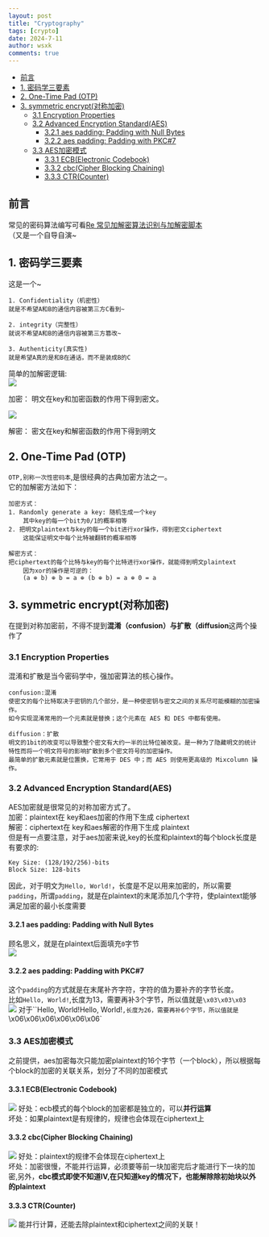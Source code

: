 ```yaml
---
layout: post
title: "Cryptography"
tags: [crypto]
date: 2024-7-11
author: wsxk
comments: true
---
```


- [前言](#前言)
- [1. 密码学三要素](#1-密码学三要素)
- [2. One-Time Pad (OTP)](#2-one-time-pad-otp)
- [3. symmetric encrypt(对称加密)](#3-symmetric-encrypt对称加密)
  - [3.1 Encryption Properties](#31-encryption-properties)
  - [3.2 Advanced Encryption Standard(AES)](#32-advanced-encryption-standardaes)
    - [3.2.1 aes padding: Padding with Null Bytes](#321-aes-padding-padding-with-null-bytes)
    - [3.2.2 aes padding: Padding with PKC#7](#322-aes-padding-padding-with-pkc7)
  - [3.3 AES加密模式](#33-aes加密模式)
    - [3.3.1 ECB(Electronic Codebook)](#331-ecbelectronic-codebook)
    - [3.3.2 cbc(Cipher Blocking Chaining)](#332-cbccipher-blocking-chaining)
    - [3.3.3 CTR(Counter)](#333-ctrcounter)

## 前言<br>
常见的密码算法编写可看[Re 常见加解密算法识别与加解密脚本](https://wsxk.github.io/ctf_common_re/)<br>
（又是一个自导自演~<br>

## 1. 密码学三要素<br>
这是一个~<br>
```
1. Confidentiality（机密性）
就是不希望A和B的通信内容被第三方C看到~

2. integrity（完整性）
就说不希望A和B的通信内容被第三方篡改~

3. Authenticity(真实性)
就是希望A真的是和B在通话，而不是装成B的C
```
简单的加解密逻辑:<br>
![](https://raw.githubusercontent.com/wsxk/wsxk_pictures/main/2024-3-25/20240711213949.png)

加密： 明文在key和加密函数的作用下得到密文。<br>

![](https://raw.githubusercontent.com/wsxk/wsxk_pictures/main/2024-3-25/20240711214006.png)

解密： 密文在key和解密函数的作用下得到明文<br>

## 2. One-Time Pad (OTP)<br>
`OTP,别称一次性密码本`,是很经典的古典加密方法之一。<br>
它的加解密方法如下：<br>
```
加密方式：
1. Randomly generate a key: 随机生成一个key
    其中key的每一个bit为0/1的概率相等
2. 把明文plaintext与key的每一个bit进行xor操作，得到密文ciphertext
    这能保证明文中每个比特被翻转的概率相等

解密方式：
把ciphertext的每个比特与key的每个比特进行xor操作，就能得到明文plaintext
    因为xor的操作是可逆的：
    (a ⊕ b) ⊕ b = a ⊕ (b ⊕ b) = a ⊕ 0 = a
```


## 3. symmetric encrypt(对称加密)<br>
在提到对称加密前，不得不提到**混淆（confusion）与扩散（diffusion**这两个操作了<br>
### 3.1 Encryption Properties<br>
混淆和扩散是当今密码学中，强加密算法的核心操作。<br>
```
confusion:混淆
使密文的每个比特取决于密钥的几个部分，是一种使密钥与密文之间的关系尽可能模糊的加密操作。
如今实现混淆常用的一个元素就是替换；这个元素在 AES 和 DES 中都有使用。

diffusion：扩散
明文的1bit的改变可以导致整个密文有大约一半的比特位被改变。是一种为了隐藏明文的统计特性而将一个明文符号的影响扩散到多个密文符号的加密操作。
最简单的扩散元素就是位置换，它常用于 DES 中；而 AES 则使用更高级的 Mixcolumn 操作。
```

### 3.2 Advanced Encryption Standard(AES)<br>
AES加密就是很常见的对称加密方式了。<br>
加密：plaintext在 key和aes加密的作用下生成 ciphertext<br>
解密：ciphertext在 key和aes解密的作用下生成 plaintext<br>
但是有一点要注意，对于aes加密来说,key的长度和plaintext的每个block长度是有要求的:<br>
```
Key Size: (128/192/256)-bits
Block Size: 128-bits
```
因此，对于明文为`Hello, World!`，长度是不足以用来加密的，所以需要`padding`，所谓`padding`，就是在plaintext的末尾添加几个字符，使plaintext能够满足加密的最小长度需要<br>
#### 3.2.1 aes padding: Padding with Null Bytes<br>
顾名思义，就是在plaintext后面填充`0`字节<br>
![](https://raw.githubusercontent.com/wsxk/wsxk_pictures/main/2024-3-25/20240712191349.png)

#### 3.2.2 aes padding: Padding with PKC#7<br>
这个`padding`的方式就是在末尾补齐字符，字符的值为要补齐的字节长度。<br>
比如`Hello, World!`,长度为13，需要再补3个字节，所以值就是`\x03\x03\x03`<br>
![](https://raw.githubusercontent.com/wsxk/wsxk_pictures/main/2024-3-25/20240712191725.png)
对于``Hello, World!Hello, World!`,长度为26，需要再补6个字节，所以值就是`\x06\x06\x06\x06\x06\x06`<br>

### 3.3 AES加密模式<br>
之前提供，aes加密每次只能加密plaintext的16个字节（一个block），所以根据每个block的加密的关联关系，划分了不同的加密模式<br>

#### 3.3.1 ECB(Electronic Codebook)<br>
![](https://raw.githubusercontent.com/wsxk/wsxk_pictures/main/2024-3-25/20240712192458.png)
好处：ecb模式的每个block的加密都是独立的，可以**并行运算**<br>
坏处：如果plaintext是有规律的，规律也会体现在ciphertext上<br>

#### 3.3.2 cbc(Cipher Blocking Chaining)<br>
![](https://raw.githubusercontent.com/wsxk/wsxk_pictures/main/2024-3-25/20240712192636.png)
好处：plaintext的规律不会体现在ciphertext上<br>
坏处：加密很慢，不能并行运算，必须要等前一块加密完后才能进行下一块的加密,另外，**cbc模式即使不知道IV,在只知道key的情况下，也能解除除初始块以外的plaintext**<br>

#### 3.3.3 CTR(Counter)<br>
![](https://raw.githubusercontent.com/wsxk/wsxk_pictures/main/2024-3-25/20240712192919.png)
能并行计算，还能去除plaintext和ciphertext之间的关联！<br>
